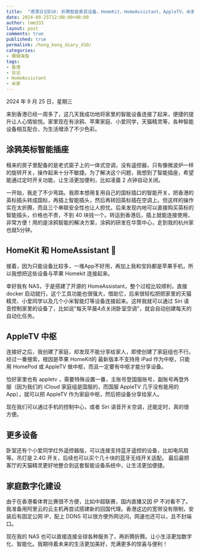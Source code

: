 ```yaml
---
title:  "港漂日记D10: 折腾智能家具设备，HomeKit，HomeAssistant，AppleTV，米家"
date: 2024-09-25T12:00:00+08:00
author: lmm333
layout: post
comments: true
published: true
permalink: /hong_kong_diary_d10/
categories:
- 珊瑚海兔
tags:
- 香港
- 日记
- HomeAssistant
- 米家
---
```

2024 年 9 月 25 日，星期三

来到香港已经一周多了，这几天我成功地将家里的智能设备连接了起来，便捷的提升让人心情愉悦。家里现在有涂鸦、苹果家庭、小爱同学，天猫精灵等，各种智能设备相互配合，为生活增添了不少色彩。

<!--more-->

## 涂鸦英标智能插座

租来的房子里配备的是老式窗子上的一体式空调，没有遥控器，只有像微波炉一样的旋转开关，操作起来十分不敏捷。为了解决这个问题，我想到了智能插座，希望能通过定时开关功能，让生活更加便利，比如凌晨 2 点钟自动关闭。

一开始，我走了不少弯路。我原本想用复用自己的国标插口的智能开关，把香港的英标插头转成国标，再插上智能插头，然后再转回英标插在空调上。但这样的操作实在太折腾，而且三个串联安全性也让人担忧。后来发现内地可以直接购买英标的智能插头，价格也不贵，不到 40 块钱一个。转运到香港后，插上就能连接使用，非常方便！用的是涂鸦智能的解决方案，涂鸦的研发在华策中心，走到我的杭州家也就5分钟。

## HomeKit 和 HomeAssistant 🔗

接着，因为只能设备比较多，一堆App不好用，再加上我和宝妈都是苹果手机，所以我想把这些设备与苹果 Homekit 连接起来。

幸好我有 NAS，于是搭建了开源的 HomeAssistant，整个过程比较顺利，直接 docker 启动就行，这个工具功能也很强大，借助它，后来很轻松把把家里的天猫精灵、小爱同学以及几个小米智能灯等设备连接起来。这样我就可以通过 Siri 语音控制家里的设备了，比如说"每天早晨4点关闭卧室空调"，就会自动创建每天的自动化任务。

## AppleTV 中枢

连接好之后，我创建了家庭，却发现不能分享给家人，即使创建了家庭组也不行。经过一番搜索，根因是苹果 HomeKit的 最新版本不支持用 iPad 作为中枢，只能用 HomePod 或 AppleTV 做中枢，而且一定要有中枢才能分享设备。

恰好家里也有 appletv ，需要特殊设置一番，主账号登国服账号，副账号再登外服（因为我们的 iCloud 家庭组是国服的，而国服 AppleTV 几乎没有能用的App），就可以把 AppleTV 作为家庭中枢，然后把设备分享给家人。

现在我们可以通过手机的控制中心，或者 Siri 语音开关空调，还能定时，真的很方便。

## 更多设备

卧室还有个小爱同学红外遥控器版，可以连接支持蓝牙遥控的设备，比如电风扇等。吊灯是 2.4G 开关，后续也可以买个几十块的蓝牙无线开关适配。 最后最把客厅的天猫精灵更好地整合到这套智能设备系统中，让生活更加便捷。

## 家庭数字化建设

由于在香港看体育比赛很不方便，比如中超联赛，国内直播又因 IP 不对看不了。我准备用阿里云的云主机再尝试搭建新的回国代理。香港这边的宽带没有限制，安装后有固定公网 IP，配上 DDNS 可以很方便外网访问，网速也还可以，且不封端口。

现在我的 NAS 也可以直接连接全球各种服务了，再折腾折腾。让小生活更加数字化、智能化。我期待着未来的生活更加美好，充满更多的惊喜与便利！